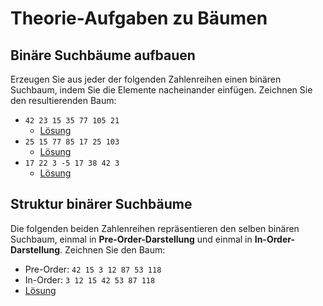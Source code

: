 # Theorie-Aufgaben zu Bäumen
## Binäre Suchbäume aufbauen
Erzeugen Sie aus jeder der folgenden Zahlenreihen einen binären Suchbaum, indem Sie die Elemente nacheinander einfügen. Zeichnen Sie den resultierenden Baum:

* `42 23 15 35 77 105 21`
	* [Lösung](https://dreampuf.github.io/GraphvizOnline/#graph%20G%20%7B%0A%20%2042%20--%2023%0A%20%2042%20--%20D1%5Bstyle%3Dinvis%5D%0A%20%2042%20--%2077%0A%20%2023%20--%2015%0A%20%2023%20--%2035%0A%20%2077%20--%20D2%5Bstyle%3Dinvis%5D%0A%20%2077%20--%20105%0A%20%2035%20--%2021%0A%20%2035%20--%20D3%5Bstyle%3Dinvis%5D%0A%20%20%0A%20%20D1%5Bstyle%3Dinvis%5D%0A%20%20D2%5Bstyle%3Dinvis%5D%0A%20%20D3%5Bstyle%3Dinvis%5D%0A%7D)
* `25 15 77 85 17 25 103`
	* [Lösung](https://dreampuf.github.io/GraphvizOnline/#graph%20G%20%7B%0A%20%20%23%2025%2015%2077%2085%2017%2025%20103%0A%20%20%0A%20%2025%20--%2015%0A%20%2025%20--%20D1%5Bstyle%3Dinvis%5D%0A%20%2025%20--%2077%0A%20%2077%20--%20D2%5Bstyle%3Dinvis%5D%0A%20%2077%20--%2085%0A%20%2015%20--%20D3%5Bstyle%3Dinvis%5D%0A%20%2015%20--%2017%0A%20%2017%20--%20D4%5Bstyle%3Dinvis%5D%0A%20%2017%20--%20D25%0A%20%2085%20--%20D5%5Bstyle%3Dinvis%5D%0A%20%2085%20--%20103%0A%20%20%0A%20%20D1%5Bstyle%3Dinvis%5D%0A%20%20D2%5Bstyle%3Dinvis%5D%0A%20%20D3%5Bstyle%3Dinvis%5D%0A%20%20D4%5Bstyle%3Dinvis%5D%0A%20%20D5%5Bstyle%3Dinvis%5D%0A%20%20D25%5Blabel%3D25%5D%0A%7D)
* `17 22 3 -5 17 38 42 3`
	* [Lösung](https://dreampuf.github.io/GraphvizOnline/#graph%20G%20%7B%0A%20%20%23%2017%2022%203%20-5%2017%2038%2042%203%0A%20%20%0A%20%2017%20--%203%0A%20%2017%20--%20D1%5Bstyle%3Dinvis%5D%0A%20%2017%20--%2022%0A%20%203%20--%20-5%0A%20%203%20--%20D17%0A%20%2022%20--%20D2%5Bstyle%3Dinvis%5D%0A%20%2022%20--%2038%0A%20%2038%20--%20D3%5Bstyle%3Dinvis%5D%0A%20%2038%20--%2042%0A%20%20-5%20--%20D4%5Bstyle%3Dinvis%5D%0A%20%20-5%20--%20DD3%0A%20%20%0A%20%20D1%5Bstyle%3Dinvis%5D%0A%20%20D2%5Bstyle%3Dinvis%5D%0A%20%20D3%5Bstyle%3Dinvis%5D%0A%20%20D4%5Bstyle%3Dinvis%5D%0A%20%20DD3%5Blabel%3D3%5D%0A%20%20D17%5Blabel%3D17%5D%0A%7D)

## Struktur binärer Suchbäume
Die folgenden beiden Zahlenreihen repräsentieren den selben binären Suchbaum, einmal in **Pre-Order-Darstellung** und einmal in **In-Order-Darstellung**. Zeichnen Sie den Baum:

* Pre-Order: `42 15 3 12 87 53 118`
* In-Order: `3 12 15 42 53 87 118`
* [Lösung](https://dreampuf.github.io/GraphvizOnline/#graph%20G%20%7B%0A%20%2042%20--%2015%0A%20%2042%20--%20D1%5Bstyle%3Dinvis%5D%0A%20%2042%20--%2087%0A%20%2015%20--%203%0A%20%2015%20--%20D2%5Bstyle%3Dinvis%5D%0A%20%2087%20--%2053%0A%20%2087%20--%20118%0A%20%203%20--%20D3%5Bstyle%3Dinvis%5D%0A%20%203%20--%2012%0A%20%20%0A%20%20D1%5Bstyle%3Dinvis%5D%0A%20%20D2%5Bstyle%3Dinvis%5D%0A%20%20D3%5Bstyle%3Dinvis%5D%0A%7D)

